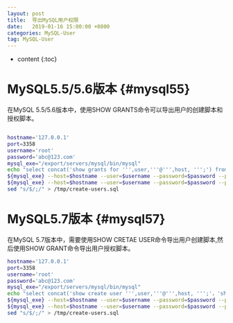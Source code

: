 ```yaml
---
layout: post
title:  导出MySQL用户权限
date:   2019-01-16 15:00:00 +0800
categories: MySQL-User
tag: MySQL-User
---
```


* content
{:toc}


MySQL5.5/5.6版本					{#mysql55}
====================================
在MySQL 5.5/5.6版本中，使用SHOW GRANTS命令可以导出用户的创建脚本和授权脚本。

```bash

hostname='127.0.0.1'
port=3358
username='root'
password='abc@123.com'
mysql_exe="/export/servers/mysql/bin/mysql"
echo "select concat('show grants for ''',user,'''@''',host, ''';') from mysql.user where user <>'root'" | \
${mysql_exe} --host=$hostname --user=$username --password=$password --port=$port -N | \
${mysql_exe} --host=$hostname --user=$username --password=$password --port=$port -N | \
sed "s/$/;/" > /tmp/create-users.sql

```


MySQL5.7版本                  {#mysql57}
====================================
在MySQL 5.7版本中，需要使用SHOW CRETAE USER命令导出用户创建脚本,然后使用SHOW GRANT命令导出用户授权脚本。

```bash
hostname='127.0.0.1'
port=3358
username='root'
password='abc@123.com'
mysql_exe="/export/servers/mysql/bin/mysql"
echo "select concat('show create user ''',user,'''@''',host, ''';'，'show grants for ''',user,'''@''',host, ''';') from mysql.user where user <>'root'" | \
${mysql_exe} --host=$hostname --user=$username --password=$password --port=$port -N | \
${mysql_exe} --host=$hostname --user=$username --password=$password --port=$port -N | \
sed "s/$/;/" > /tmp/create-users.sql
```
